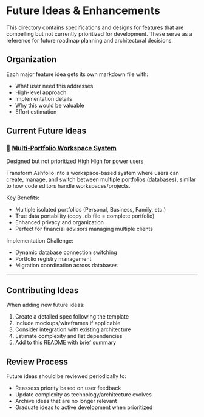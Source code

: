 # Future Ideas & Enhancements

This directory contains specifications and designs for features that are compelling but not currently prioritized for development. These serve as a reference for future roadmap planning and architectural decisions.

## Organization

Each major feature idea gets its own markdown file with:

- What user need this addresses
- High-level approach
- Implementation details
- Why this would be valuable
- Effort estimation

## Current Future Ideas

### 🏦 [Multi-Portfolio Workspace System](./multi-portfolio-workspaces.md)

Designed but not prioritized
High
High for power users

Transform Ashfolio into a workspace-based system where users can create, manage, and switch between multiple portfolios (databases), similar to how code editors handle workspaces/projects.

Key Benefits:

- Multiple isolated portfolios (Personal, Business, Family, etc.)
- True data portability (copy .db file = complete portfolio)
- Enhanced privacy and organization
- Perfect for financial advisors managing multiple clients

Implementation Challenge:

- Dynamic database connection switching
- Portfolio registry management
- Migration coordination across databases

---

## Contributing Ideas

When adding new future ideas:

1. Create a detailed spec following the template
2. Include mockups/wireframes if applicable
3. Consider integration with existing architecture
4. Estimate complexity and list dependencies
5. Add to this README with brief summary

## Review Process

Future ideas should be reviewed periodically to:

- Reassess priority based on user feedback
- Update complexity as technology/architecture evolves
- Archive ideas that are no longer relevant
- Graduate ideas to active development when prioritized
